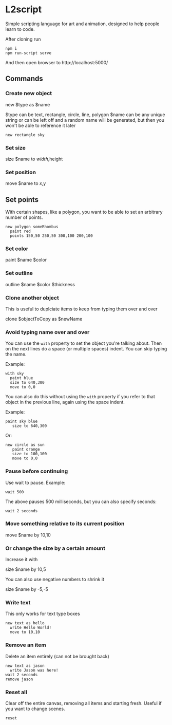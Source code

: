 # L2script
Simple scripting language for art and animation, designed to help people learn to code.

After cloning run

```
npm i
npm run-script serve
```

And then open browser to http://localhost:5000/

## Commands 

### Create new object 

new $type as $name

$type can be text, rectangle, circle, line, polygon
$name can be any unique string or can be left off and a random name will be generated, but then you won't be able to reference it later

```
new rectangle sky
```

### Set size 

size $name to $width,$height

### Set position 

move $name to $x,$y

## Set points

With certain shapes, like a polygon, you want to be able to set an arbitrary number of points.

```
new polygon someRhombus
  paint red
  points 150,50 250,50 300,100 200,100
```

### Set color 

paint $name $color

### Set outline 

outline $name $color $thickness

### Clone another object

This is useful to duplciate items to keep from typing them over and over

clone $objectToCopy as $newName

### Avoid typing name over and over 

You can use the `with` property to set the object you're talking about. Then on the next lines do a space (or multiple spaces) indent. You can skip typing the name.

Example:

```
with sky
  paint blue
  size to 640,300
  move to 0,0
```

You can also do this without using the `with` property if you refer to that object in the previous line, again using the space indent.

Example:

```
paint sky blue
   size to 640,300
```

Or:

```
new circle as sun
   paint orange
   size to 100,100
   move to 0,0
```

### Pause before continuing 
 
Use wait to pause. Example:

```
wait 500
```

The above pauses 500 milliseconds, but you can also specify seconds:

```
wait 2 seconds
```

### Move something relative to its current position

move $name by 10,10

### Or change the size by a certain amount 

Increase it with

size $name by 10,5

You can also use negative numbers to shrink it

size $name by -5,-5

### Write text

This only works for text type boxes

```
new text as hello
  write Hello World!
  move to 10,10
```

### Remove an item

Delete an item entirely (can not be brought back)

```
new text as jason
  write Jason was here!
wait 2 seconds
remove jason
```

### Reset all

Clear off the entire canvas, removing all items and starting fresh. Useful if you want to change scenes.
 
 ```
 reset
 ```
 
